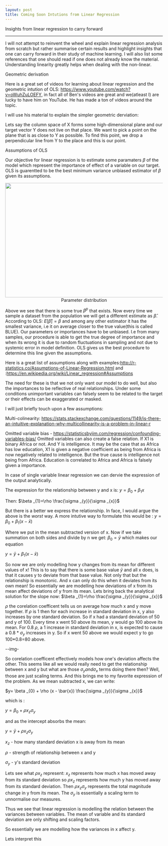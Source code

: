 ```yaml
---
layout: post
title: Coming Soon Intutions from Linear Regression
---
```

Insights from linear regression to carry forward

---

I will not attempt to reinvent the wheel and explain linear regression analysis from scratch but rather summarise certain results
and highlight insights that one can carry forward in their study of machine learning. I will also list some references that one should
read if one does not already know the material. Understanding linearity greatly helps when dealing with the non-linear.

Geometric derivation

Here is a great set of videos for learning about linear regression and the geometric intution of OLS: https://www.youtube.com/watch?v=oWuhZuLOEFY, in fact
all of Ben's videos are great and we(atleast I) are lucky to have him on YouTube. He has made a ton of videos around the topic.

I will use his material to explain the simpler geometric derviation:

Lets say the column space of X forms some high-dimensional plane and our target vector Y does not live on that place. We want to pick a point
on the plane that is as close to Y as possible. To find this point, we drop a perpendicular line from Y to the place and this is our point.


Assumptions of OLS

Our objective for linear regression is to estimate some paramaters $\beta$ of the model which represent the importance of effect of a variable on our target.  OLS is guarentted to be the best minimum variance unbiased estimator of $\beta$ given its assumptions. 

 <div id="container">
    <img src="https://github.com/bluesky314/bluesky314.github.io/blob/master/images/Linear-reg/BLUE.png?raw=true" width="900" height="366" >
    <center> Parameter distribution</center>
</div>
 

Above we see that there is some true $\beta^p$ that exists. Now every time we sample a dataset from the population we will get a different estimate as $\hat{\beta}$. According to OLS: $E[\hat{\beta}]=\beta$ and among any other estimator it has the smallest variance, i.e it on average closer to the true value(this is called BLUE).
Our parameters or importances have to be unbiased. I.e from many samples, our procedure is able to get the true degree of importance and when its wrong it is due to random fluctuations in sampling and not due to systemic error in model definition. OLS gives us the best procedure to determine this line given the assumptions.

Here is a great list of assumptions along with examples:http://r-statistics.co/Assumptions-of-Linear-Regression.html and :https://en.wikipedia.org/wiki/Linear_regression#Assumptions

The need for these is that we not only want our model to do well, but also the importances to be reflective of real relationships. Under some conditions unimportant variables can falsely seem to be related to the target or their effects can be exaggerated or masked. 

I will just briefly touch upon a few assumptions:

Multi-colinearity: https://stats.stackexchange.com/questions/1149/is-there-an-intuitive-explanation-why-multicollinearity-is-a-problem-in-linear-r

Omitted variable bias - 
https://statisticsbyjim.com/regression/confounding-variables-bias/
Omitted variables can also create a false relation. If X1 is binary Africa or not. And Y is intelligence. It may be the case that as Africa has low education, X1 is given a negative coefficient as being from Africa is now negatively related to intelligence. But the true cause is intelligence not being from Africa. Education is correlated to Africa and Africa is falsely given a importance.

In case of single variable linear regression we can dervie the expression of the output analytically. 

The expression for the relationship between y and x is: 
$y= \beta _{0} + \beta _{1}x$

Then:
$\beta _{1}=\rho \frac{\sigma _{y}}{\sigma _{x}}$

But there is a better we express the relationship. In face, I would argue the above is the *worst* way. A more intutive way to formulate this would be :
$y= \beta _{0} + \beta _{1}(x - \bar{x})$

Where we put in the mean subtracted version of x. Now if we take summation on both sides and divide by n we get:
$\beta _{0} = \bar{y}$ 
which makes our equation

$y= \bar{y} + \beta _{1}(x - \bar{x})$

So now we are only modelling how y changes from its mean for different values of x! This is to say that there is some base value $\bar{y}$ and
all x does, is that it causes y to deviate from that base value. Not only that but the relationship is monotonic. 
And x can only do this when it deviates from its own mean! So essentially we are modelling how deviations of x from its mean affect deviations of y from its mean.
Lets bring back the analytical solution for the slope now:
$\beta _{1}=\rho \frac{\sigma _{y}}{\sigma _{x}}$

$\rho$ the corelation coefficent tells us on average how much x and y move together. If $\rho$ is 1 then for each increase in standard deviation in x,
y also increases by one standard deviation. So if x had a standard deviation of 50 and y of 100. Every time x went 50 above its mean, y would go 100
above its mean.  For 0.8 $\rho$, a 1 increase in standard deviation in x,
is expected to cause a 0.8 * $\sigma _{y}$ increases in y. So if x went 50 above we would expect y to go 100*0.8=80 above.

--img-

So corelation coefficent effectively models how one's deviation affects the other. This seems like all we would really need to get the relationship 
between x and y but what are those $\sigma _{y} and \sigma _{x}$ terms doing there then? Well, those are just scaling terms. And this brings me to my
favorite expression of the problem. As we mean subtracted x, we can write:

$y= \beta _{0} + \rho (x - \bar{x}) \frac{\sigma _{y}}{\sigma _{x}}$

which is :

$y= \beta_{0} + \rho x_{z} \sigma _{y}$

and as the intercept absorbs the mean:

$y= \bar{y} + \rho x_{z} \sigma _{y}$

$x_{z}$  - how many standard deviation x is away from its mean

$\rho$ - strength of relationship between x and y

$\sigma _{y}$ - y's standard deviation

Lets see what $\rho x_{z}$ represent: $x_{z}$ represents how much x has moved away from its standard deviation so $\rho x_{z}$ represents how much y has moved away from its standard deviation.
Then $\rho x_{z} \sigma _{y}$ represents the total magnitude change in y from its mean.
The $\sigma _{y}$ is essentially a scaling term to unnormalise our measures.

Thus we see that linear regression is modelling the relation between the variances between variables. The mean of variable and its standard deviation are only shifting and scaling factors. 



So essentially we are modelling how the variances in x affect y. 

Lets interpret this 



